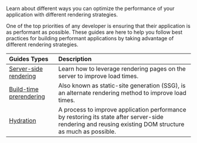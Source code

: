 <docs-decorative-header title="Server-side & hybrid rendering" imgSrc="adev/src/assets/images/overview.svg"> <!-- markdownlint-disable-line -->
Learn about different ways you can optimize the performance of your application with different rendering strategies.
</docs-decorative-header>

One of the top priorities of any developer is ensuring that their application is as performant as possible. These guides are here to help you follow best practices for building performant applications by taking advantage of different rendering strategies.

| Guides Types                              | Description                                                                                                |
| :---------------------------------------- | :--------------------------------------------------------------------------------------------------------- |
| [Server-side rendering](/guide/ssr)             | Learn how to leverage rendering pages on the server to improve load times.                                 |
| [Build-time prerendering](/guide/prerendering)  | Also known as static-site generation (SSG), is an alternate rendering method to improve load times.           |
| [Hydration](/guide/hydration)                   | A process to improve application performance by restoring its state after server-side rendering and reusing existing DOM structure as much as possible. |
